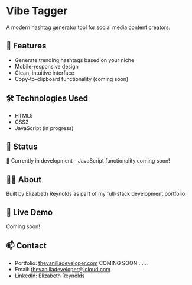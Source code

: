 # Vibe Tagger

A modern hashtag generator tool for social media content creators.

## 🚀 Features

- Generate trending hashtags based on your niche
- Mobile-responsive design
- Clean, intuitive interface
- Copy-to-clipboard functionality (coming soon)

## 🛠️ Technologies Used

- HTML5
- CSS3
- JavaScript (in progress)

## 📱 Status

🚧 Currently in development - JavaScript functionality coming soon!

## 👩‍💻 About

Built by Elizabeth Reynolds as part of my full-stack development portfolio.

## 🔗 Live Demo

Coming soon!

## 📫 Contact

- Portfolio: [thevanilladeveloper.com](#) COMING SOON.......
- Email: thevanilladeveloper@icloud.com
- LinkedIn: [Elizabeth Reynolds](https://www.linkedin.com/in/elizabethdreynolds/)
